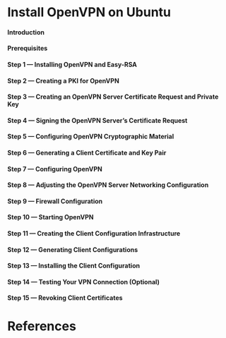 # Install OpenVPN on Ubuntu

#### Introduction

#### Prerequisites

#### Step 1 — Installing OpenVPN and Easy-RSA

#### Step 2 — Creating a PKI for OpenVPN

#### Step 3 — Creating an OpenVPN Server Certificate Request and Private Key

#### Step 4 — Signing the OpenVPN Server’s Certificate Request

#### Step 5 — Configuring OpenVPN Cryptographic Material

#### Step 6 — Generating a Client Certificate and Key Pair

#### Step 7 — Configuring OpenVPN

#### Step 8 — Adjusting the OpenVPN Server Networking Configuration

#### Step 9 — Firewall Configuration

#### Step 10 — Starting OpenVPN

#### Step 11 — Creating the Client Configuration Infrastructure

#### Step 12 — Generating Client Configurations

#### Step 13 — Installing the Client Configuration

#### Step 14 — Testing Your VPN Connection (Optional)

#### Step 15 — Revoking Client Certificates

# References

[](https://www.digitalocean.com/community/tutorials/how-to-set-up-and-configure-an-openvpn-server-on-ubuntu-20-04)
